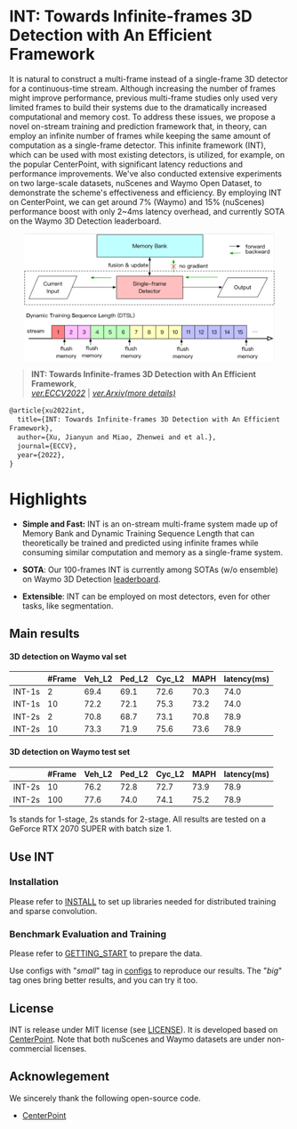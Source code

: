 # INT: Towards Infinite-frames 3D Detection with An Efficient Framework

It is natural to construct a multi-frame instead of a single-frame 3D detector for a continuous-time stream.
Although increasing the number of frames might improve performance, previous multi-frame studies only used
very limited frames to build their systems due to the dramatically increased computational and memory cost.
To address these issues, we propose a novel on-stream training and prediction framework that, in theory,
can employ an infinite number of frames while keeping the same amount of computation as a single-frame detector.
This infinite framework (INT), which can be used with most existing detectors, is utilized, for example,
on the popular CenterPoint, with significant latency reductions and performance improvements.
We've also conducted extensive experiments on two large-scale datasets, nuScenes and Waymo Open Dataset,
to demonstrate the scheme's effectiveness and efficiency.  By employing INT on CenterPoint,
we can get around 7% (Waymo) and 15% (nuScenes) performance boost with only 2~4ms latency overhead,
and currently SOTA on the Waymo 3D Detection leaderboard.

<p align="center"> <img src='docs/INT-Framework.png' align="center" height="230px"> </p>

> **INT: Towards Infinite-frames 3D Detection with An Efficient Framework**,             
> *[ver.ECCV2022](https://www.ecva.net/papers/eccv_2022/papers_ECCV/papers/136690190.pdf)* | *[ver.Arxiv(more details)](https://arxiv.org/abs/2209.15215)*



    @article{xu2022int,
      title={INT: Towards Infinite-frames 3D Detection with An Efficient Framework},
      author={Xu, Jianyun and Miao, Zhenwei and et al.},
      journal={ECCV},
      year={2022},
    }




# Highlights

- **Simple and Fast:** INT is an on-stream multi-frame system made up of Memory Bank and Dynamic Training Sequence Length that can theoretically 
be trained and predicted using infinite frames while consuming similar computation and memory as a single-frame system.

- **SOTA**: Our 100-frames INT is currently among SOTAs (w/o ensemble) on Waymo 3D Detection [leaderboard](https://waymo.com/open/challenges/2020/3d-detection/).

- **Extensible**: INT can be employed on most detectors, even for other tasks, like segmentation.

## Main results

#### 3D detection on Waymo val set

|         |  #Frame | Veh_L2 | Ped_L2 | Cyc_L2  | MAPH   |  latency(ms)  |
|---------|---------|--------|--------|---------|--------|-------|
|INT-1s   | 2       |  69.4     |  69.1      |  72.6       |   70.3     |   74.0    | 
|INT-1s   | 10      |  72.2    |  72.1      |  75.3       |   73.2     |  74.0     |
|INT-2s   | 2       |  70.8     |  68.7      |  73.1       |   70.8     |   78.9    | 
|INT-2s   | 10      |  73.3    |  71.9      |  75.6       |   73.6     |  78.9     |


#### 3D detection on Waymo test set

|         |  #Frame | Veh_L2 | Ped_L2 | Cyc_L2  | MAPH   |   latency(ms)  |
|---------|---------|--------|--------|---------|--------|-------|
|INT-2s | 10       |  76.2     |  72.8      |  72.7      |   73.9     |  78.9   |
|INT-2s | 100      |  77.6     |  74.0      |  74.1      |   75.2     |  78.9   | 



1s stands for 1-stage, 2s stands for 2-stage. 
All results are tested on a GeForce RTX 2070 SUPER with batch size 1.



## Use INT

### Installation

Please refer to [INSTALL](docs/INSTALL.md) to set up libraries needed for distributed training and sparse convolution.

### Benchmark Evaluation and Training

Please refer to [GETTING_START](docs/GETTING_START.md) to prepare the data. 

Use configs with "_small_" tag in [configs](configs) to reproduce our results. The "_big_" tag ones bring better results, and you can try it too. 


## License

INT is release under MIT license (see [LICENSE](LICENSE)). It is developed based on [CenterPoint](https://github.com/tianweiy/CenterPoint). 
Note that both nuScenes and Waymo datasets are under non-commercial licenses.




## Acknowlegement
We sincerely thank the following open-source code.

* [CenterPoint](https://github.com/tianweiy/CenterPoint)
